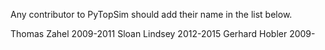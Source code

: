 Any contributor to PyTopSim should add their name in the list below.

Thomas Zahel   2009-2011
Sloan Lindsey  2012-2015
Gerhard Hobler 2009-
